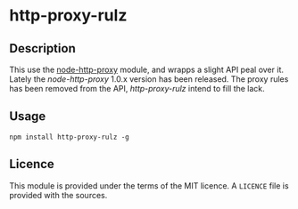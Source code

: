 http-proxy-rulz
===============

## Description

This use the [node-http-proxy](https://github.com/nodejitsu/node-http-proxy) module, and wrapps a slight API peal over it.
Lately the *node-http-proxy* 1.0.x version has been released. The proxy rules has been removed from the API, *http-proxy-rulz* intend to fill the lack.

## Usage

	npm install http-proxy-rulz -g

## Licence

This module is provided under the terms of the MIT licence.
A `LICENCE` file is provided with the sources.

